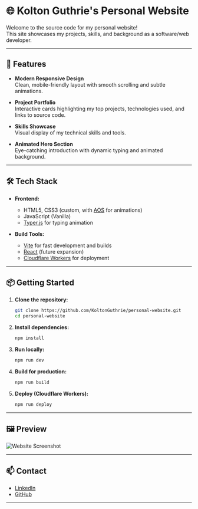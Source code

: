 # 🌐 Kolton Guthrie's Personal Website

Welcome to the source code for my personal website!  
This site showcases my projects, skills, and background as a software/web developer.

---

## 🚀 Features

- **Modern Responsive Design**  
  Clean, mobile-friendly layout with smooth scrolling and subtle animations.

- **Project Portfolio**  
  Interactive cards highlighting my top projects, technologies used, and links to source code.

- **Skills Showcase**  
  Visual display of my technical skills and tools.

- **Animated Hero Section**  
  Eye-catching introduction with dynamic typing and animated background.

---

## 🛠️ Tech Stack

- **Frontend:**  
  - HTML5, CSS3 (custom, with [AOS](https://github.com/michalsnik/aos) for animations)
  - JavaScript (Vanilla)
  - [Typer.js](https://github.com/straversi/Typer.js) for typing animation

- **Build Tools:**  
  - [Vite](https://vitejs.dev/) for fast development and builds
  - [React](https://react.dev/) (future expansion)
  - [Cloudflare Workers](https://workers.cloudflare.com/) for deployment

---

## 📦 Getting Started

1. **Clone the repository:**
   ```sh
   git clone https://github.com/KoltonGuthrie/personal-website.git
   cd personal-website
   ```

2. **Install dependencies:**
   ```sh
   npm install
   ```

3. **Run locally:**
   ```sh
   npm run dev
   ```

4. **Build for production:**
   ```sh
   npm run build
   ```

5. **Deploy (Cloudflare Workers):**
   ```sh
   npm run deploy
   ```

---

## 🖼️ Preview

![Website Screenshot](https://i.imgur.com/K2IRhXY.jpeg) <!-- Add a screenshot named preview.png in /public/images/ -->

---

## 📫 Contact

- [LinkedIn](https://www.linkedin.com/in/koltonguthrie/)
- [GitHub](https://github.com/KoltonGuthrie)

---
